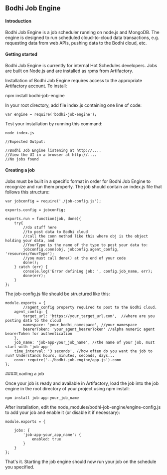 ## Bodhi Job Engine

#### Introduction
Bodhi Job Engine is a job scheduler running on node.js and MongoDB. The
engine is designed to run scheduled cloud-to-cloud data transactions,
e.g. requesting data from web APIs, pushing data to the Bodhi cloud,
etc.

#### Getting started

Bodhi Job Engine is currently for internal Hot Schedules developers. Jobs
are built on Node.js and are installed as rpms from Artifactory.

Installation of Bodhi Job Engine requires access to the appropriate
Artifactory account. To install:

npm install bodhi-job-engine

In your root directory, add file index.js containing one line of code:

````
var engine = require('bodhi-job-engine');

````

Test your installation by running this command:

````
node index.js

//Expected Output:

//Bodhi Job Engine listening at http://....
//View the UI in a browser at http://....
//No jobs found

````


#### Creating a job

Jobs must be built in a specific format in order for Bodhi Job Engine to
recognize and run them properly. The job should contain an index.js file
that follows this structure:

````
var jobconfig = require('./job-config.js');

exports.config = jobconfig;

exports.run = function(job, done){
    try{
        //do stuff here
        //to post data to Bodhi cloud
        //call the conn method like this where obj is the object holding your data, and 
        //YourType is the name of the type to post your data to:
        jobconfig.conn(obj, jobconfig.agent_config, 'resources/YourType');
        //you must call done() at the end of your code
        done();
    } catch (err) {
        console.log('Error defining job: ', config.job_name, err);
        done(err);
    }
};

````

The job-config.js file should be structured like this:

````
module.exports = {
        //agent_config property required to post to the Bodhi cloud.
    agent_config: {
        target_url: 'https://your_target_url.com',  //where are you posting data to the cloud
        namespace: 'your_bodhi_namespace', //your namespace
        bearerToken: 'your_agent_bearerToken' //alpha numeric agent bearerToken for authentication
    },
    job_name: 'job-app-your_job_name', //the name of your job, must start with 'job-app-'
    time_interval: '3 seconds', //how often do you want the job to run? Understands hours, minutes, seconds, days...
    conn: require('../bodhi-job-engine/app.js').conn
};

````
####Loading a job

Once your job is ready and available in Artifactory, load the job into
the job engine in the root directory of your project using npm install:

````
npm install job-app-your_job_name

````

After installation, edit the node_modules/bodhi-job-engine/engine-config.js to add
your job and enable it (or disable it if necessary):

````
module.exports = {

    jobs: {
        'job-app-your_app_name': {
            enabled: true
        }
    }
};

````

That's it. Starting the job engine should now run your job on the schedule you specified.
